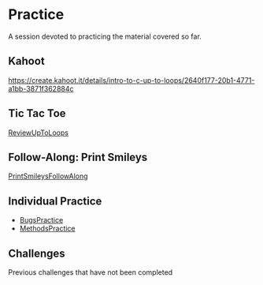 # Practice
A session devoted to practicing the material covered so far.

## Kahoot
https://create.kahoot.it/details/intro-to-c-up-to-loops/2640f177-20b1-4771-a1bb-3871f362884c

## Tic Tac Toe
[ReviewUpToLoops](ReviewUpToLoops.pptm)

## Follow-Along: Print Smileys
[PrintSmileysFollowAlong](PrintSmileysFollowAlong.md)

## Individual Practice
- [BugsPractice](BugsPractice.md)
- [MethodsPractice](MethodsPractice.md)

## Challenges
Previous challenges that have not been completed